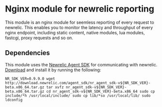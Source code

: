 Nginx module for newrelic reporting
===================================

This module is an nginx module for seemless reporting of every request to newrelic.
This enables you to monitor the latency and throughput of every nginx endpoint, including static content, native modules, lua modules, fastcgi, proxy requests and so on.

Dependencies
------------
This module uses the [Newrelic Agent SDK](https://docs.newrelic.com/docs/agent-sdk/agent-sdk) for communicating with newrelic. 
[Download](http://download.newrelic.com/agent_sdk/) and install it by running the following:

`
NR_SDK_VER=0.9.9.0
wget http://download.newrelic.com/agent_sdk/nr_agent_sdk-v${NR_SDK_VER}-beta.x86_64.tar.gz
tar xvfz nr_agent_sdk-v${NR_SDK_VER}-beta.x86_64.tar.gz
cd nr_agent_sdk-v${NR_SDK_VER}-beta.x86_64
sudo cp include/*h /usr/local/include/
sudo cp lib/*so /usr/local/lib/
sudo ldconfig
`

